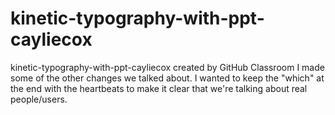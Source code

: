 # kinetic-typography-with-ppt-cayliecox
kinetic-typography-with-ppt-cayliecox created by GitHub Classroom
I made some of the other changes we talked about. I wanted to keep the "which" at the end with the heartbeats to make it clear that we're talking about real people/users.
